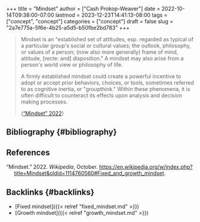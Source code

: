 +++
title = "Mindset"
author = ["Cash Prokop-Weaver"]
date = 2022-10-14T09:38:00-07:00
lastmod = 2023-12-23T14:41:13-08:00
tags = ["concept", "concept"]
categories = ["concept"]
draft = false
slug = "2a7e775a-5f6e-4b25-a5d5-b50fbe2bd783"
+++

> Mindset is an "established set of attitudes, esp. regarded as typical of a particular group's social or cultural values; the outlook, philosophy, or values of a person; (now also more generally) frame of mind, attitude, [recte: and] disposition." A mindset may also arise from a person's world view or philosophy of life.
>
> A firmly established mindset could create a powerful incentive to adopt or accept prior behaviors, choices, or tools, sometimes referred to as cognitive inertia, or "groupthink." Within these phenomena, it is often difficult to counteract its effects upon analysis and decision making processes.
>
> (<a href="#citeproc_bib_item_1">“Mindset” 2022</a>)


## Bibliography {#bibliography}

## References

<style>.csl-entry{text-indent: -1.5em; margin-left: 1.5em;}</style><div class="csl-bib-body">
  <div class="csl-entry"><a id="citeproc_bib_item_1"></a>“Mindset.” 2022. <i>Wikipedia</i>, October. <a href="https://en.wikipedia.org/w/index.php?title=Mindset&oldid=1114760560#Fixed_and_growth_mindset">https://en.wikipedia.org/w/index.php?title=Mindset&#38;oldid=1114760560#Fixed_and_growth_mindset</a>.</div>
</div>



## Backlinks {#backlinks}

-   [Fixed mindset]({{< relref "fixed_mindset.md" >}})
-   [Growth mindset]({{< relref "growth_mindset.md" >}})
